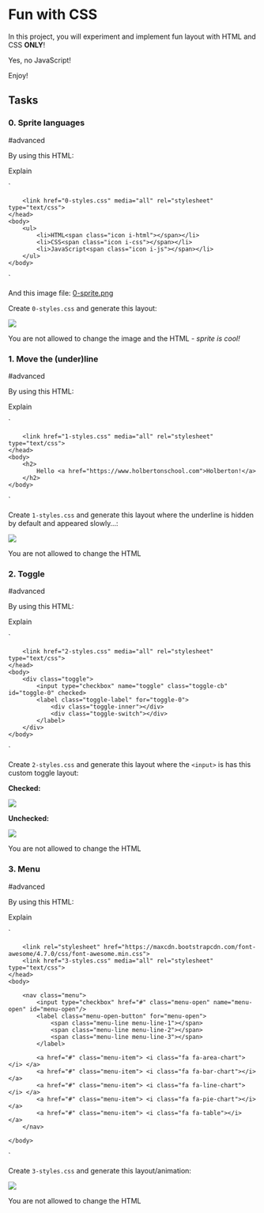 # Fun with CSS
In this project, you will experiment and implement fun layout with HTML and CSS  **ONLY**!

Yes, no JavaScript!

Enjoy!
## Tasks

### 0. Sprite languages

#advanced


By using this HTML:

Explain

`<!DOCTYPE html>
<html lang="en">
    <head>
        <meta charset="UTF-8" />
        <title>HBTN - 0- Sprite</title>

        <link href="0-styles.css" media="all" rel="stylesheet" type="text/css">
    </head>
    <body>
        <ul>
            <li>HTML<span class="icon i-html"></span></li>
            <li>CSS<span class="icon i-css"></span></li>
            <li>JavaScript<span class="icon i-js"></span></li>
        </ul>
    </body>
</html>` 

And this image file:  [0-sprite.png](https://s3.amazonaws.com/alx-intranet.hbtn.io/uploads/medias/2020/2/d416199ca6ecdbd0f8a3.png?X-Amz-Algorithm=AWS4-HMAC-SHA256&X-Amz-Credential=AKIARDDGGGOUSBVO6H7D%2F20231009%2Fus-east-1%2Fs3%2Faws4_request&X-Amz-Date=20231009T083444Z&X-Amz-Expires=345600&X-Amz-SignedHeaders=host&X-Amz-Signature=cfe59bdfb1af04e4ce6656a6bbd699ef93103da702c31d56239c43facf2e4ca6 "0-sprite.png")

Create  `0-styles.css`  and generate this layout:

![](https://s3.amazonaws.com/alx-intranet.hbtn.io/uploads/medias/2020/2/94aa60f76c412f40a87b.png?X-Amz-Algorithm=AWS4-HMAC-SHA256&X-Amz-Credential=AKIARDDGGGOUSBVO6H7D%2F20231009%2Fus-east-1%2Fs3%2Faws4_request&X-Amz-Date=20231009T083444Z&X-Amz-Expires=86400&X-Amz-SignedHeaders=host&X-Amz-Signature=602f2ace54ab1d297fea2e70d635d756ebaf58ff0aece249deeffa10ce37aa8d)

You are not allowed to change the image and the HTML -  _sprite is cool!_


### 1. Move the (under)line

#advanced


By using this HTML:

Explain

`<!DOCTYPE html>
<html lang="en">
    <head>
        <meta charset="UTF-8" />
        <title>HBTN - 1- Underline</title>

        <link href="1-styles.css" media="all" rel="stylesheet" type="text/css">
    </head>
    <body>
        <h2>
            Hello <a href="https://www.holbertonschool.com">Holberton!</a>
        </h2>
    </body>
</html>` 

Create  `1-styles.css`  and generate this layout where the underline is hidden by default and appeared slowly…:

![](https://s3.amazonaws.com/alx-intranet.hbtn.io/uploads/medias/2020/2/b791cfdbd11c0eefa5f7.gif?X-Amz-Algorithm=AWS4-HMAC-SHA256&X-Amz-Credential=AKIARDDGGGOUSBVO6H7D%2F20231009%2Fus-east-1%2Fs3%2Faws4_request&X-Amz-Date=20231009T083444Z&X-Amz-Expires=86400&X-Amz-SignedHeaders=host&X-Amz-Signature=598afc74f46930fc0abc00a08bf87a0f878ed58551fffbc9089da20d9ec8062e)

You are not allowed to change the HTML


### 2. Toggle

#advanced


By using this HTML:

Explain

`<!DOCTYPE html>
<html lang="en">
    <head>
        <meta charset="UTF-8" />
        <title>HBTN - 2- toggle</title>

        <link href="2-styles.css" media="all" rel="stylesheet" type="text/css">
    </head>
    <body>
        <div class="toggle">
            <input type="checkbox" name="toggle" class="toggle-cb" id="toggle-0" checked>
            <label class="toggle-label" for="toggle-0">
                <div class="toggle-inner"></div>
                <div class="toggle-switch"></div>
            </label>
        </div>
    </body>
</html>` 

Create  `2-styles.css`  and generate this layout where the  `<input>`  is has this custom toggle layout:

**Checked:**

![](https://s3.amazonaws.com/alx-intranet.hbtn.io/uploads/medias/2020/2/3848b025c8f25636bba5.png?X-Amz-Algorithm=AWS4-HMAC-SHA256&X-Amz-Credential=AKIARDDGGGOUSBVO6H7D%2F20231009%2Fus-east-1%2Fs3%2Faws4_request&X-Amz-Date=20231009T083444Z&X-Amz-Expires=86400&X-Amz-SignedHeaders=host&X-Amz-Signature=ebc44fd381c346f42aa144d3c65d03fc159805f16b9fbfbd728363a82e1e0031)

**Unchecked:**

![](https://s3.amazonaws.com/alx-intranet.hbtn.io/uploads/medias/2020/2/aeae59fdee93b17f360f.png?X-Amz-Algorithm=AWS4-HMAC-SHA256&X-Amz-Credential=AKIARDDGGGOUSBVO6H7D%2F20231009%2Fus-east-1%2Fs3%2Faws4_request&X-Amz-Date=20231009T083444Z&X-Amz-Expires=86400&X-Amz-SignedHeaders=host&X-Amz-Signature=563566ecfed2600cd65bc2249a180b1a33f27bd1918b8d815446926f9659e7ac)

You are not allowed to change the HTML


### 3. Menu

#advanced


By using this HTML:

Explain

`<!DOCTYPE html>
<html lang="en">
    <head>
        <meta charset="UTF-8" />
        <title>HBTN - 2- toggle</title>

        <link rel="stylesheet" href="https://maxcdn.bootstrapcdn.com/font-awesome/4.7.0/css/font-awesome.min.css">
        <link href="3-styles.css" media="all" rel="stylesheet" type="text/css">
    </head>
    <body>

        <nav class="menu">
            <input type="checkbox" href="#" class="menu-open" name="menu-open" id="menu-open"/>
            <label class="menu-open-button" for="menu-open">
                <span class="menu-line menu-line-1"></span>
                <span class="menu-line menu-line-2"></span>
                <span class="menu-line menu-line-3"></span>
            </label>

            <a href="#" class="menu-item"> <i class="fa fa-area-chart"></i> </a>
            <a href="#" class="menu-item"> <i class="fa fa-bar-chart"></i> </a>
            <a href="#" class="menu-item"> <i class="fa fa-line-chart"></i> </a>
            <a href="#" class="menu-item"> <i class="fa fa-pie-chart"></i> </a>
            <a href="#" class="menu-item"> <i class="fa fa-table"></i> </a>
        </nav>

    </body>
</html>` 

Create  `3-styles.css`  and generate this layout/animation:

![](https://s3.amazonaws.com/alx-intranet.hbtn.io/uploads/medias/2020/2/252a25667dc7c65fe0e9.gif?X-Amz-Algorithm=AWS4-HMAC-SHA256&X-Amz-Credential=AKIARDDGGGOUSBVO6H7D%2F20231009%2Fus-east-1%2Fs3%2Faws4_request&X-Amz-Date=20231009T083444Z&X-Amz-Expires=86400&X-Amz-SignedHeaders=host&X-Amz-Signature=78248b483e9f8c0be576c5b140096a27a82f357ba699ad41521f66b5e5627400)

You are not allowed to change the HTML
